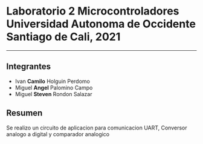 # Laboratorio 2 Microcontroladores Universidad Autonoma de Occidente Santiago de Cali, 2021

---

## Integrantes

- Ivan **Camilo** Holguin Perdomo
- Miguel **Angel** Palomino Campo
- Miguel **Steven** Rondon Salazar

## Resumen

Se realizo un circuito de aplicacion para comunicacion UART, Conversor analogo a digital y comparador analogico
